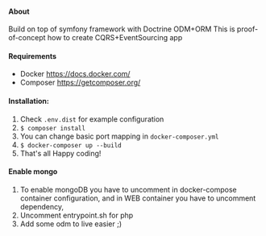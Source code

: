 #### About
Build on top of symfony framework with Doctrine ODM+ORM
This is proof-of-concept how to create CQRS+EventSourcing app

#### Requirements
- Docker https://docs.docker.com/
- Composer https://getcomposer.org/

#### Installation:
1. Check ```.env.dist``` for example configuration
2. ```$ composer install```
2. You can change basic port mapping in ```docker-composer.yml```
3. ```$ docker-composer up --build```
4. That's all Happy coding!


#### Enable mongo
1. To enable mongoDB you have to uncomment in docker-compose container configuration, and in WEB container you have to uncomment dependency,
2. Uncomment entrypoint.sh for php 
3. Add some odm to live easier ;)
